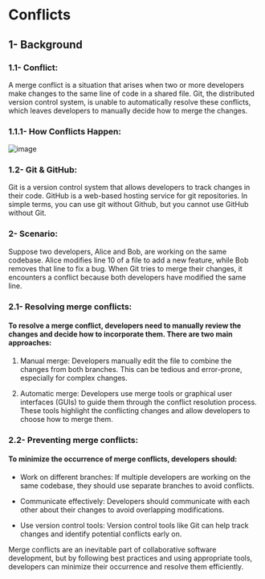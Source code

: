 # Conflicts
## 1- Background
### 1.1- Conflict:
A merge conflict is a situation that arises when two or more developers make changes to the same line of code in a shared file. Git, the distributed version control system, is unable to automatically resolve these conflicts, which leaves developers to manually decide how to merge the changes.
### 1.1.1- How Conflicts Happen:
![image](https://github.com/leeu4/conflict/assets/123780953/216a3cde-e566-4d5d-b112-8a20f33eff6e)
### 1.2- Git & GitHub:
Git is a version control system that allows developers to track changes in their code. GitHub is a web-based hosting service for git repositories. In simple terms, you can use git without Github, but you cannot use GitHub without Git.
### 2- Scenario:
Suppose two developers, Alice and Bob, are working on the same codebase. Alice modifies line 10 of a file to add a new feature, while Bob removes that line to fix a bug. When Git tries to merge their changes, it encounters a conflict because both developers have modified the same line.
### 2.1- Resolving merge conflicts:
#### To resolve a merge conflict, developers need to manually review the changes and decide how to incorporate them. There are two main approaches:


  1. Manual merge: Developers manually edit the file to combine the changes from both branches. This can be tedious and error-prone, especially for complex changes.

  2. Automatic merge: Developers use merge tools or graphical user interfaces (GUIs) to guide them through the conflict resolution process. These tools highlight the conflicting changes and allow developers to choose how to merge them.
     
### 2.2- Preventing merge conflicts:
#### To minimize the occurrence of merge conflicts, developers should:


  * Work on different branches: If multiple developers are working on the same codebase, they should use separate branches to avoid conflicts.

  * Communicate effectively: Developers should communicate with each other about their changes to avoid overlapping modifications.

  * Use version control tools: Version control tools like Git can help track changes and identify potential conflicts early on.

Merge conflicts are an inevitable part of collaborative software development, but by following best practices and using appropriate tools, developers can minimize their occurrence and resolve them efficiently.

